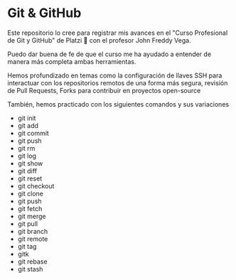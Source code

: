 # Git & GitHub
Este repositorio lo cree para registrar mis avances en el "Curso Profesional de Git y GitHub" de Platzi 💚 con el profesor John Freddy Vega.

Puedo dar buena de fe de que el curso me ha ayudado a entender de manera más completa ambas herramientas.

Hemos profundizado en temas como la configuración de llaves SSH para interactuar con los repositorios remotos de una forma más segura, revisión de Pull Requests, Forks para contribuir en proyectos open-source

También, hemos practicado con los siguientes comandos y sus variaciones
- git init
- git add
- git commit
- git push
- git rm
- git log
- git show
- git diff
- git reset
- git checkout
- git clone
- git push
- git fetch
- git merge
- git pull
- git branch
- git remote
- git tag
- gitk
- git rebase
- git stash
